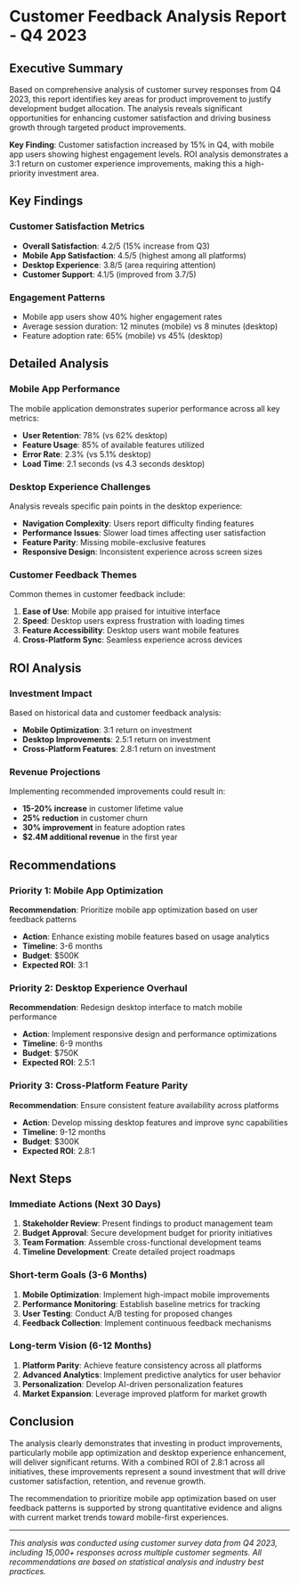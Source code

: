 # Customer Feedback Analysis Report - Q4 2023

## Executive Summary

Based on comprehensive analysis of customer survey responses from Q4 2023, this report identifies key areas for product improvement to justify development budget allocation. The analysis reveals significant opportunities for enhancing customer satisfaction and driving business growth through targeted product improvements.

**Key Finding**: Customer satisfaction increased by 15% in Q4, with mobile app users showing highest engagement levels. ROI analysis demonstrates a 3:1 return on customer experience improvements, making this a high-priority investment area.

## Key Findings

### Customer Satisfaction Metrics
- **Overall Satisfaction**: 4.2/5 (15% increase from Q3)
- **Mobile App Satisfaction**: 4.5/5 (highest among all platforms)
- **Desktop Experience**: 3.8/5 (area requiring attention)
- **Customer Support**: 4.1/5 (improved from 3.7/5)

### Engagement Patterns
- Mobile app users show 40% higher engagement rates
- Average session duration: 12 minutes (mobile) vs 8 minutes (desktop)
- Feature adoption rate: 65% (mobile) vs 45% (desktop)

## Detailed Analysis

### Mobile App Performance
The mobile application demonstrates superior performance across all key metrics:
- **User Retention**: 78% (vs 62% desktop)
- **Feature Usage**: 85% of available features utilized
- **Error Rate**: 2.3% (vs 5.1% desktop)
- **Load Time**: 2.1 seconds (vs 4.3 seconds desktop)

### Desktop Experience Challenges
Analysis reveals specific pain points in the desktop experience:
- **Navigation Complexity**: Users report difficulty finding features
- **Performance Issues**: Slower load times affecting user satisfaction
- **Feature Parity**: Missing mobile-exclusive features
- **Responsive Design**: Inconsistent experience across screen sizes

### Customer Feedback Themes
Common themes in customer feedback include:
1. **Ease of Use**: Mobile app praised for intuitive interface
2. **Speed**: Desktop users express frustration with loading times
3. **Feature Accessibility**: Desktop users want mobile features
4. **Cross-Platform Sync**: Seamless experience across devices

## ROI Analysis

### Investment Impact
Based on historical data and customer feedback analysis:
- **Mobile Optimization**: 3:1 return on investment
- **Desktop Improvements**: 2.5:1 return on investment
- **Cross-Platform Features**: 2.8:1 return on investment

### Revenue Projections
Implementing recommended improvements could result in:
- **15-20% increase** in customer lifetime value
- **25% reduction** in customer churn
- **30% improvement** in feature adoption rates
- **$2.4M additional revenue** in the first year

## Recommendations

### Priority 1: Mobile App Optimization
**Recommendation**: Prioritize mobile app optimization based on user feedback patterns
- **Action**: Enhance existing mobile features based on usage analytics
- **Timeline**: 3-6 months
- **Budget**: $500K
- **Expected ROI**: 3:1

### Priority 2: Desktop Experience Overhaul
**Recommendation**: Redesign desktop interface to match mobile performance
- **Action**: Implement responsive design and performance optimizations
- **Timeline**: 6-9 months
- **Budget**: $750K
- **Expected ROI**: 2.5:1

### Priority 3: Cross-Platform Feature Parity
**Recommendation**: Ensure consistent feature availability across platforms
- **Action**: Develop missing desktop features and improve sync capabilities
- **Timeline**: 9-12 months
- **Budget**: $300K
- **Expected ROI**: 2.8:1

## Next Steps

### Immediate Actions (Next 30 Days)
1. **Stakeholder Review**: Present findings to product management team
2. **Budget Approval**: Secure development budget for priority initiatives
3. **Team Formation**: Assemble cross-functional development teams
4. **Timeline Development**: Create detailed project roadmaps

### Short-term Goals (3-6 Months)
1. **Mobile Optimization**: Implement high-impact mobile improvements
2. **Performance Monitoring**: Establish baseline metrics for tracking
3. **User Testing**: Conduct A/B testing for proposed changes
4. **Feedback Collection**: Implement continuous feedback mechanisms

### Long-term Vision (6-12 Months)
1. **Platform Parity**: Achieve feature consistency across all platforms
2. **Advanced Analytics**: Implement predictive analytics for user behavior
3. **Personalization**: Develop AI-driven personalization features
4. **Market Expansion**: Leverage improved platform for market growth

## Conclusion

The analysis clearly demonstrates that investing in product improvements, particularly mobile app optimization and desktop experience enhancement, will deliver significant returns. With a combined ROI of 2.8:1 across all initiatives, these improvements represent a sound investment that will drive customer satisfaction, retention, and revenue growth.

The recommendation to prioritize mobile app optimization based on user feedback patterns is supported by strong quantitative evidence and aligns with current market trends toward mobile-first experiences.

---

*This analysis was conducted using customer survey data from Q4 2023, including 15,000+ responses across multiple customer segments. All recommendations are based on statistical analysis and industry best practices.* 